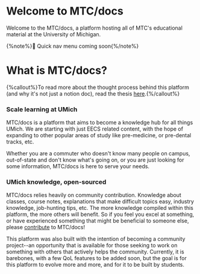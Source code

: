 # Welcome to MTC/docs

Welcome to the MTC/docs, a platform hosting all of MTC's educational material at the University of Michigan.

{%note%}🚧 Quick nav menu coming soon{%/note%}

# What is MTC/docs?

{%callout%}To read more about the thought process behind this platform (and why it's not just a notion doc), read the thesis [here](/docs/overview/thesis).{%/callout%}

### Scale learning at UMich

MTC/docs is a platform that aims to become a knowledge hub for all things UMich. We are starting with just EECS related content, with the hope of expanding to other popular areas of study like pre-medicine, or pre-dental tracks, etc.

Whether you are a commuter who doesn't know many people on campus, out-of-state and don't know what's going on, or you are just looking for some information, MTC/docs is here to serve your needs.

### UMich knowledge, open-sourced

MTC/docs relies heavily on community contribution. Knowledge about classes, course notes, explanations that make difficult topics easy, industry knowledge, job-hunting tips, etc. The more knowledge compiled within this platform, the more others will benefit. So if you feel you excel at something, or have experienced something that might be beneficial to someone else, please [contribute](/docs/contribute) to MTC/docs!

This platform was also built with the intention of becoming a community project--an opportunity that is available for those seeking to work on something with others that actively helps the community. Currently, it is barebones, with a few QoL features to be added soon, but the goal is for this platform to evolve more and more, and for it to be built by students.
